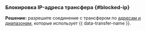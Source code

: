 ### Блокировка IP-адреса трансфера {#blocked-ip}

**Решение:** разрешите соединение с трансфером по [адресам и диапазонам](../../../../overview/concepts/public-ips#virtual-private-cloud), которые использует {{ data-transfer-name }}.

